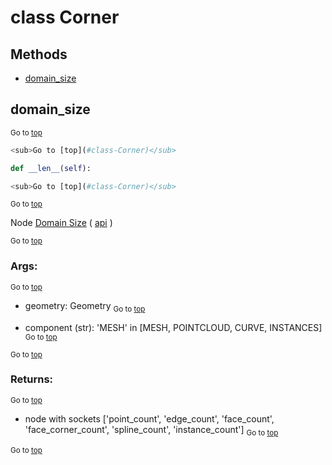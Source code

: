 # class Corner




## Methods

- [domain_size](#domain_size)

## domain_size

<sub>Go to [top](#class-Corner)</sub>

```python
<sub>Go to [top](#class-Corner)</sub>

def __len__(self):

<sub>Go to [top](#class-Corner)</sub>

```
<sub>Go to [top](#class-Corner)</sub>

Node [Domain Size](https://docs.blender.org/manual/en/latest/modeling/geometry_nodes/attribute/domain_size.html) ( [api](https://docs.blender.org/api/current/bpy.types.GeometryNodeAttributeDomainSize.html) )

<sub>Go to [top](#class-Corner)</sub>

### Args:
<sub>Go to [top](#class-Corner)</sub>

- geometry: Geometry
<sub>Go to [top](#class-Corner)</sub>

- component (str): 'MESH' in [MESH, POINTCLOUD, CURVE, INSTANCES]
<sub>Go to [top](#class-Corner)</sub>


<sub>Go to [top](#class-Corner)</sub>

### Returns:

<sub>Go to [top](#class-Corner)</sub>

- node with sockets ['point_count', 'edge_count', 'face_count', 'face_corner_count', 'spline_count', 'instance_count']
<sub>Go to [top](#class-Corner)</sub>


<sub>Go to [top](#class-Corner)</sub>

